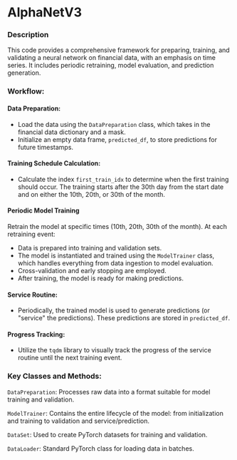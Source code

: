 # AlphaNetV3

### Description
This code provides a comprehensive framework for preparing, training, and validating a neural network on financial data, with an emphasis on time series. It includes periodic retraining, model evaluation, and prediction generation.

### Workflow:
#### Data Preparation: 
* Load the data using the `DataPreparation` class, which takes in the financial data dictionary and a mask.
* Initialize an empty data frame, `predicted_df`, to store predictions for future timestamps.

#### Training Schedule Calculation:
* Calculate the index `first_train_idx` to determine when the first training should occur. The training starts after the 30th day from the start date and on either the 10th, 20th, or 30th of the month.

#### Periodic Model Training
Retrain the model at specific times (10th, 20th, 30th of the month). At each retraining event:
* Data is prepared into training and validation sets.
* The model is instantiated and trained using the `ModelTrainer` class, which handles everything from data ingestion to model evaluation.
* Cross-validation and early stopping are employed.
* After training, the model is ready for making predictions.

#### Service Routine:
* Periodically, the trained model is used to generate predictions (or "service" the predictions). These predictions are stored in `predicted_df`.

#### Progress Tracking: 
* Utilize the `tqdm` library to visually track the progress of the service routine until the next training event.

### Key Classes and Methods:
`DataPreparation`: Processes raw data into a format suitable for model training and validation.

`ModelTrainer`: Contains the entire lifecycle of the model: from initialization and training to validation and service/prediction.

`DataSet`: Used to create PyTorch datasets for training and validation.

`DataLoader`: Standard PyTorch class for loading data in batches.

